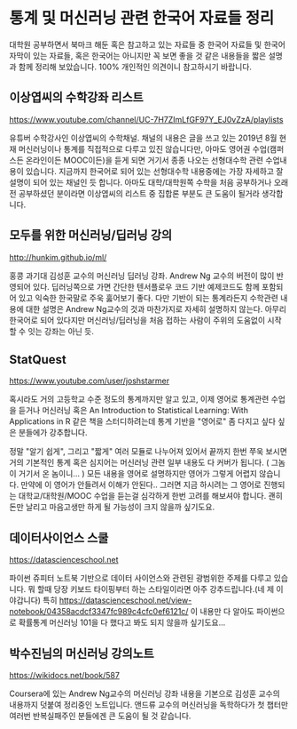 # 통계 및 머신러닝 관련 한국어 자료들 정리

대학원 공부하면서 북마크 해둔 혹은 참고하고 있는 자료들 중 한국어 자료들 및 한국어 자막이 있는 자료들, 혹은 한국어는 아니지만 꼭 보면 좋을 것 같은 내용들을 짧은 설명과 함께 정리해 보았습니다. 100% 개인적인 의견이니 참고하시기 바랍니다. 

## 이상엽씨의 수학강좌 리스트

https://www.youtube.com/channel/UC-7H7ZImLfGF97Y_EJ0vZzA/playlists

유튜버 수학강사인 이상엽씨의 수학채널. 채널의 내용은 글을 쓰고 있는 2019년 8월 현재 머신러닝이나 통계를 직접적으로 다루고 있진 않습니다만, 아마도 영어권 수업(캠퍼스든 온라인이든 MOOC이든)을 듣게 되면 거기서 종종 나오는 선형대수학 관련 수업내용이 있습니다. 지금까지 한국어로 되어 있는 선형대수학 내용중에는 가장 자세하고 잘 설명이 되어 있는 채널인 듯 합니다. 아마도 대학/대학원쪽 수학을 처음 공부하거나 오래전 공부하셨던 분이라면 이상엽씨의 리스트 중 집합론 부분도 큰 도움이 될거라 생각합니다.

## 모두를 위한 머신러닝/딥러닝 강의

http://hunkim.github.io/ml/

홍콩 과기대 김성훈 교수의 머신러닝 딥러닝 강좌. Andrew Ng 교수의 버전이 많이 반영되어 있다. 딥러닝쪽으로 가면 간단한 텐서플로우 코드 기반 예제코드도 함께 포함되어 있고 익숙한 한국말로 주욱 훓어보기 좋다. 다만 기반이 되는 통계라든지 수학관련 내용에 대한 설명은 Andrew Ng교수의 것과 마찬가지로 자세히 설명하지 않는다.
아무리 한국어로 되어 있다지만 머신러닝/딥러닝을 처음 접하는 사람이 주위의 도움없이 시작할 수 잇는 강좌는 아닌 듯.

## StatQuest

https://www.youtube.com/user/joshstarmer

혹시라도 거의 고등학교 수준 정도의 통계까지만 알고 있고, 이제 영어로 통계관련 수업을 듣거나 머신러닝 혹은 An Introduction to Statistical Learning: With Applications in R 같은 책을 스터디하려는데 통계 기반을 "영어로" 좀 다지고 싶다 싶은 분들에가 강추합니다.

정말 "알기 쉽게", 그리고 "짧게" 여러 모듈로 나누어져 있어서 끝까지 한번 쭈욱 보시면 거의 기본적인 통계 혹은 심지어는 머신러닝 관련 일부 내용도 다 커버가 됩니다. ( 그놈이 거기서 온 놈이니... ) 모든 내용을 영어로 설명하지만 영어가 그렇게 어렵지 않습니다. 만약에 이 영어가 안들려서 이해가 안된다.. 그러면 지금 하시려는 그 영어로 진행되는 대학교/대학원/MOOC 수업을 듣는걸 심각하게 한번 고려를 해보셔야 합니다. 괜히 돈만 날리고 마음고생만 하게 될 가능성이 크지 않을까 싶기도요. 


## 데이터사이언스 스쿨

https://datascienceschool.net

파이썬 쥬피터 노트북 기반으로 데이터 사이언스와 관련된 광범위한 주제를 다루고 있습니다. 뭐 할때 당장 키보드 타이핑부터 하는 스타일이라면 아주 강추드립니다.(네 제 이야갑니다) 특히 https://datascienceschool.net/view-notebook/04358acdcf3347fc989c4cfc0ef6121c/ 이 내용만 다 알아도 파이썬으로 확률통계 머신러닝 101을 다 했다고 봐도 되지 않을까 싶기도요...


## 박수진님의 머신러닝 강의노트

https://wikidocs.net/book/587

Coursera에 있는 Andrew Ng교수의 머신러닝 강좌 내용을 기본으로 김성훈 교수의 내용까지 덧붙여 정리중인 노트입니다. 앤드류 교수의 머신러닝을 독학하다가 첫 챕터만 여러번 반복실패주인 분들에겐 큰 도움이 될 것 같습니다. 
